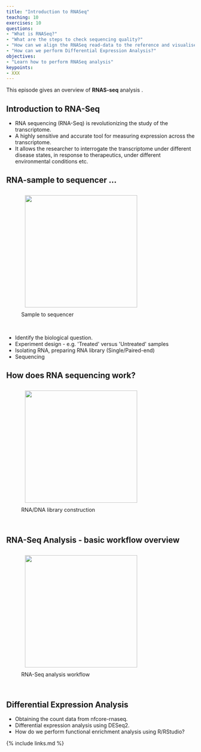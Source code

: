 ```yaml
---
title: "Introduction to RNASeq"
teaching: 10
exercises: 10
questions:
- "What is RNASeq?"
- "What are the steps to check sequencing quality?"
- "How can we align the RNASeq read-data to the reference and visualise the alignments?"
- "How can we perform Differential Expression Analysis?"
objectives:
- "Learn how to perform RNASeq analysis"
keypoints:
- XXX
---
```


This episode gives an overview of  **RNAS-seq** analysis . 

## Introduction to RNA-Seq

- RNA sequencing (RNA-Seq) is revolutionizing the study of the transcriptome. 
- A highly sensitive and accurate tool for measuring expression across the transcriptome.
- It allows the researcher to interrogate the transcriptome under different disease states, in response to therapeutics, under different environmental conditions etc.

## RNA-sample to sequencer ... 

<figure>
  <img src="{{ page.root }}/fig/sample_to_sequencer.png" style="margin:10px;height:300px"/>
    <figcaption> Sample to sequencer </figcaption>
</figure><br>
  
- Identify the biological question.  
- Experiment design - e.g. 'Treated' versus 'Untreated' samples
- Isolating RNA, preparing RNA library (Single/Paired-end)
- Sequencing 

## How does RNA sequencing work?
  <figure>
  
  <img src="{{ page.root }}/fig/chemistry.png" style="margin:10px;height:300px"/>
  <figcaption> RNA/DNA library construction </figcaption>
</figure><br> 

## RNA-Seq Analysis - basic workflow overview

<figure>
  <img src="{{ page.root }}/fig/rnaseq_workflow.png" style="margin:10px;height:300px"/>
  <figcaption> RNA-Seq analysis workflow </figcaption>
</figure><br>


## Differential Expression Analysis
- Obtaining the count data from nfcore-rnaseq.
- Differential expression analysis using DESeq2.
- How do we perform functional enrichment analysis using R/RStudio?






{% include links.md %}
